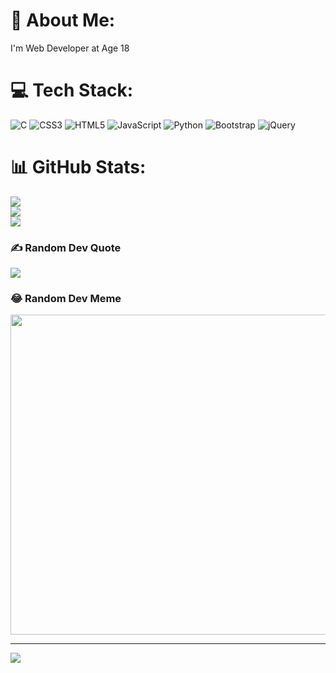 
# 💫 About Me:
I'm Web Developer at Age 18<br>


# 💻 Tech Stack:
![C](https://img.shields.io/badge/c-%2300599C.svg?style=for-the-badge&logo=c&logoColor=white) ![CSS3](https://img.shields.io/badge/css3-%231572B6.svg?style=for-the-badge&logo=css3&logoColor=white) ![HTML5](https://img.shields.io/badge/html5-%23E34F26.svg?style=for-the-badge&logo=html5&logoColor=white) ![JavaScript](https://img.shields.io/badge/javascript-%23323330.svg?style=for-the-badge&logo=javascript&logoColor=%23F7DF1E) ![Python](https://img.shields.io/badge/python-3670A0?style=for-the-badge&logo=python&logoColor=ffdd54) ![Bootstrap](https://img.shields.io/badge/bootstrap-%23563D7C.svg?style=for-the-badge&logo=bootstrap&logoColor=white) ![jQuery](https://img.shields.io/badge/jquery-%230769AD.svg?style=for-the-badge&logo=jquery&logoColor=white)



# 📊 GitHub Stats:
![](https://github-readme-stats.vercel.app/api?username=Kamleshwar-sahani&theme=radical&hide_border=false&include_all_commits=false&count_private=false)<br/>
![](https://github-readme-streak-stats.herokuapp.com/?user=Kamleshwar-sahani&theme=radical&hide_border=false)<br/>
![](https://github-readme-stats.vercel.app/api/top-langs/?username=Kamleshwar-sahani&theme=radical&hide_border=false&include_all_commits=false&count_private=false&layout=compact)

### ✍️ Random Dev Quote
![](https://quotes-github-readme.vercel.app/api?type=horizontal&theme=tokyonight)

### 😂 Random Dev Meme
<img src="https://random-memer.herokuapp.com/" width="512px"/>

---
[![](https://visitcount.itsvg.in/api?id=Kamleshwar-sahani&icon=8&color=10)](https://visitcount.itsvg.in)

